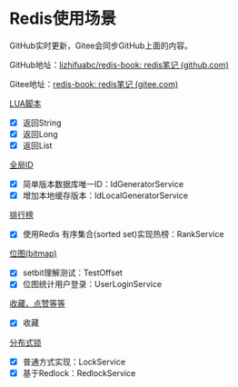 # Redis使用场景

GitHub实时更新，Gitee会同步GitHub上面的内容。

GitHub地址：[lizhifuabc/redis-book: redis笔记 (github.com)](https://github.com/lizhifuabc/redis-book)

Gitee地址：[redis-book: redis笔记 (gitee.com)](https://gitee.com/lizhifu/redis-book)

 [LUA脚本](./redis-lua/README.md)

- [x] 返回String
- [x] 返回Long
- [x] 返回List

 [全局ID](./redis-id/README.md)

- [x] 简单版本数据库唯一ID：IdGeneratorService
- [x] 增加本地缓存版本：IdLocalGeneratorService

 [排行榜](./redis-rank/README.md)

- [x] 使用Redis 有序集合(sorted set)实现热榜：RankService

 [位图(bitmap)](./redis-bitmap/README.md)

- [x] setbit理解测试：TestOffset
- [x] 位图统计用户登录：UserLoginService

 [收藏、点赞等等](./redis-collect/README.md)

- [x] 收藏

 [分布式锁](./redis-lock/README.md)

- [x] 普通方式实现：LockService
- [x] 基于Redlock：RedlockService
